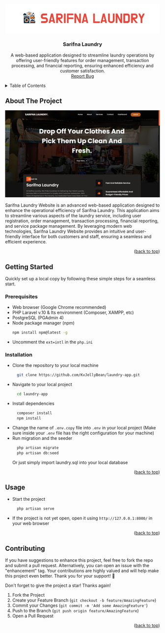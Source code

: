 <a name="readme-top"></a>

<!-- PROJECT LOGO -->
<br />
<div align="center">
  <a href="https://github.com/KvJellyBean/laundry-app">
    <img src="./public/assets/images/banner.jpeg" alt="Logo Banner">
  </a>

<h3 align="center">Sarifna Laundry</h3>

  <p align="center">
    A web-based application designed to streamline laundry operations by offering user-friendly features for order management, transaction processing, and financial reporting, ensuring enhanced efficiency and customer satisfaction.
    <br />
    <a href="https://github.com/KvJellyBean/laundry-app/issues">Report Bug</a>
</div>

<!-- TABLE OF CONTENTS -->
<details>
  <summary>Table of Contents</summary>
  <ul>
    <li>
      <a href="#about-the-project">About The Project</a>
    </li>
    <li>
      <a href="#getting-started">Getting Started</a>
      <ul>
        <li><a href="#prerequisites">Prerequisites</a></li>
        <li><a href="#installation">Installation</a></li>
      </ul>
    </li>
    <li><a href="#usage">Usage</a></li>
    <li><a href="#contributing">Contributing</a></li>
  </ul>
</details>

<!-- ABOUT THE PROJECT -->

## About The Project

[![Sarifna Laundry][product-img]](https://github.com/KvJellyBean/laundry-app)

Sarifna Laundry Website is an advanced web-based application designed to enhance the operational efficiency of Sarifna Laundry. This application aims to streamline various aspects of the laundry service, including user registration, order management, transaction processing, financial reporting, and service package management. By leveraging modern web technologies, Sarifna Laundry Website provides an intuitive and user-friendly interface for both customers and staff, ensuring a seamless and efficient experience.

<p align="right">(<a href="#readme-top">back to top</a>)</p>

<!-- GETTING STARTED -->

## Getting Started

Quickly set up a local copy by following these simple steps for a seamless start.

### Prerequisites

-   Web browser (Google Chrome recommended)
-   PHP Laravel v.10 & Its environment (Composer, XAMPP, etc)
-   PostgreSQL (PGAdmin 4)
-   Node package manager (npm)
    ```sh
    npm install npm@latest -g
    ```
-   Uncomment the `ext=intl` in the `php.ini`

### Installation

-   Clone the repository to your local machine
    ```sh
      git clone https://github.com/KvJellyBean/laundry-app.git
    ```
-   Navigate to your local project
    ```sh
      cd laundry-app
    ```
-   Install dependencies
    ```sh
      composer install
      npm install
    ```
-   Change the name of `.env.copy` file into `.env` in your local project
    (Make sure inside your `.env` file has the right configuration for your machine)
-   Run migration and the seeder
    ```sh
      php artisan migrate
      php artisan db:seed
    ```
    Or just simply import laundry.sql into your local database

<p align="right">(<a href="#readme-top">back to top</a>)</p>

<!-- USAGE EXAMPLES -->

## Usage

-   Start the project
    ```sh
      php artisan serve
    ```
-   If the project is not yet open, open it using `http://127.0.0.1:8000/` in your web browser

<p align="right">(<a href="#readme-top">back to top</a>)</p>

<!-- CONTRIBUTING -->

## Contributing

If you have suggestions to enhance this project, feel free to fork the repo and submit a pull request. Alternatively, you can open an issue with the "enhancement" tag. Your contributions are highly valued and will help make this project even better. Thank you for your support! 🚀

Don't forget to give the project a star! Thanks again!

1. Fork the Project
2. Create your Feature Branch (`git checkout -b feature/AmazingFeature`)
3. Commit your Changes (`git commit -m 'Add some AmazingFeature'`)
4. Push to the Branch (`git push origin feature/AmazingFeature`)
5. Open a Pull Request

<p align="right">(<a href="#readme-top">back to top</a>)</p>

<!-- MARKDOWN LINKS & IMAGES -->

[product-img]: ./public/assets/images/sarifnaLaundry.jpg
